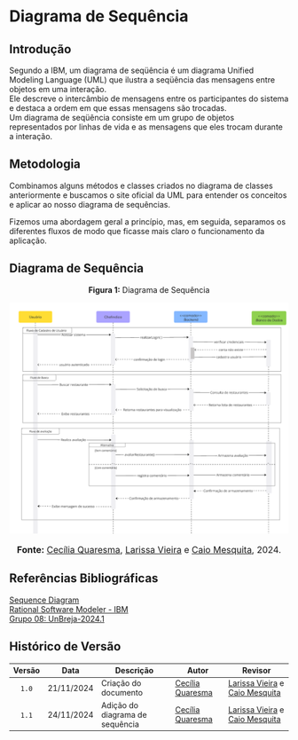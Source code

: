 # Diagrama de Sequência

## Introdução

Segundo a IBM, um diagrama de seqüência é um diagrama Unified Modeling Language (UML) que ilustra a seqüência das mensagens entre objetos em uma interação.<br>Ele descreve o intercâmbio de mensagens entre os participantes do sistema e destaca a ordem em que essas mensagens são trocadas.<br>Um diagrama de seqüência consiste em um grupo de objetos representados por linhas de vida e as mensagens que eles trocam durante a interação.


## Metodologia
Combinamos alguns métodos e classes criados no diagrama de classes anteriormente e buscamos o site oficial da UML para entender os conceitos e aplicar ao nosso diagrama de sequências.

Fizemos uma abordagem geral a princípio, mas, em seguida, separamos os diferentes fluxos de modo que ficasse mais claro o funcionamento da aplicação.

## Diagrama de Sequência

<center>
<p style="text-align: center"><b>Figura 1:</b> Diagrama de Sequência</p>
<div align="center">
<img src="https://raw.githubusercontent.com/UnBArqDsw2024-2/2024.2_G10_Recomendacao_Entrega_02/refs/heads/main/docs/imagens/diagrama-de-seq.png" alt="Diagrama de Sequência" >
</div>
<font size="3"><p style="text-align: center"><b>Fonte:</b> <a href="https://github.com/cqcoding">Cecília Quaresma</a>, <a href="https://github.com/VieiraLaris">Larissa Vieira</a> e <a href="https://github.com/Caiomesvie">Caio Mesquita</a>,  2024.</p></font>
</center>

## Referências Bibliográficas

[Sequence Diagram](https://www.uml-diagrams.org/sequence-diagrams.html)<br>
[Rational Software Modeler - IBM](https://www.ibm.com/docs/pt-br/rsm/7.5.0?topic=diagrams-lifelines-in-uml)<br>
[Grupo 08: UnBreja-2024.1](https://unbarqdsw2024-1.github.io/2024.1_G8_UnBreja/#/Modelagem/2.1.2.1.DiagramaSequencia)

## Histórico de Versão

| Versão | Data | Descrição | Autor | Revisor |
| :----: | ---- | --------- | ----- | ------- |
| `1.0`  |21/11/2024| Criação do documento | [Cecília Quaresma](https://github.com/cqcoding) |[Larissa Vieira](https://github.com/VieiraLaris) e [Caio Mesquita](https://github.com/Caiomesvie) |
| `1.1`  |24/11/2024| Adição do diagrama de sequência | [Cecília Quaresma](https://github.com/cqcoding) |[Larissa Vieira](https://github.com/VieiraLaris) e [Caio Mesquita](https://github.com/Caiomesvie) |